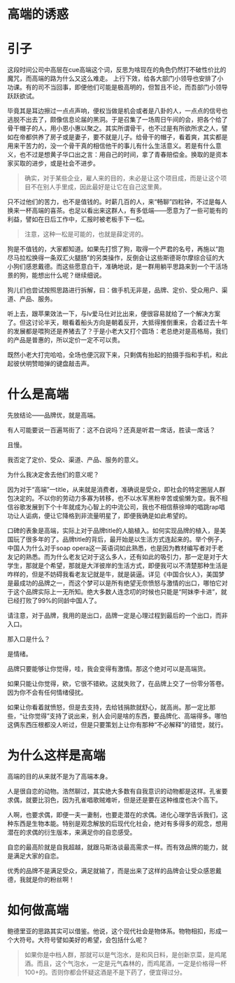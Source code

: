 # 高端的诱惑
# 引子
这段时间公司中高层在cue高端这个词，反思为啥现在的角色仍然打不破性价比的魔咒，而高端的路为什么又这么难走。
上行下效，给各大部门小领导也安排了小功课。有的司不当回事，即便他们可能是极高明的，但暂且不论，而吾部门小领导跃跃欲试。

毕竟其是耳边擦过一点点声响，便权当做是机会或者是八卦的人，一点点的信号也逃脱不出去了，颇像信息论届的黑洞。于是召集了一场周日午间的会，把各个给了骨干帽子的人，用小恩小惠以聚之。其实所谓骨干，也不过是有所欲所求之人，譬如在帝都供养了房子或是妻子，要不就是儿子。给骨干的帽子，看着爽，其实都是用来干苦力的，没一个骨干真的相信他干的事儿有什么生活意义。若是有什么意义，也不过是想黄子华口出之言：用自己的时间，拿了青春赔偿金。换取的是资本家买取的进步，或是社会不进步。
>确实，对于某些企业，雇人来的目的，未必是让这个项目成，而是让这个项目不在别人手里成，因此最好是让它在自己这里黄。

只不过他们的苦力，也不是值钱的。时薪几百的人，来“畅聊”四粒钟，不过是每人换来一杯高端的喜茶。也足以看出来这群人，有多低端——愿意为了一些可能有的利益，譬如在日后工作中，汇报时被老板手下一松。
>注意，这种一松是可能的，也就是薛定谔的。

狗是不值钱的，大家都知道。如果先打惯了狗，取得一个严君的名号，再施以“跑尽马拉松换得一条双汇火腿肠”的另类操作，反倒会让这些斯德哥尔摩综合征的大小狗们感恩戴德。而这些愿意白干，准确地说，是一群用躺平思路来到一个干活场景的狗，能想出什么呢？继续细说。

狗儿们也尝试按照思路进行拆解，曰：做手机无非是，品牌、定价、受众用户、渠道、产品、服务。

听上去，跟苹果效法一下，与lv爱马仕对比出来，便很容易就给了一个解决方案了。但这讨论半天，眼看着船头方向是朝着反开，大抵得推倒重来，合着过去十年的发展都是喂狗还是养猪去了？于是小老大又打个圆场：老总绝对是高格局，我们的产品是普惠的，所以定价一定不可以贵。

既然小老大打完哈哈，全场也便沉寂下来，只剩偶有抬起的拍摄手指和手机，和此起彼伏明赞暗弹的键盘敲击声。

# 什么是高端
先放结论——品牌优，就是高端。

有人可能要说一百遍骂街了：这不白说吗？还真是听君一席话，胜读一席话？

且慢。

我否定了定价、受众、渠道、产品、服务的意义。

为什么我决定舍去他们的意义呢？

因为对于“高端”一title，从来就是消费者，准确说是受众，即社会的特定圈层人群包决定的。不以你的劳动力多寡为转移，也不以水军黑粉辛苦或偷懒为变。我不相信谷歌发展到下个十年就成为心智上的中流公司，我也不相信蔡徐坤的唱跳rap唱功让人诟病，便让它降格到非流量明星了，即便我确是如此希望的。

口碑的表象是高端，实际上对于品牌title的人脑植入。如何实现品牌的植入，是美国玩了很多年的了。品牌title的背后，最开始是以生活方式连起来的。举个例子，中国人为什么对于soap opera这一英语词如此熟悉，也是因为教材编写者对于老友记的熟悉。而为什么老友记对于这么多人，还有如此的吸引力，那一定是对于大学生，那就是个希望，那就是大洋彼岸的生活方式，即便我可以不清楚那种生活是咋样的，但是不妨碍我看老友记就是牛，就是装逼。详见《中国合伙人》，美国梦是最成功的品牌之一，而这个梦可以是所有绝望无奈愤怒与激情的出口，哪怕它对于这个品牌实际上一无所知。绝大多数人连念叨的时候也只能是“阿妹李卡进”，就已经打败了99%的同龄中国人了。

请注意，对于品牌，我用的是出口，品牌一定是心理过程到最后的一个出口，而非入口。

那入口是什么？

是情绪。

品牌只要能够让你觉得，哇，我会变得有激情。那这个绝对可以是高端货。

如果只能让你觉得，欸，它很不错欸。这就失败了，在品牌上交了一份零分答卷。因为你不会有任何情绪侵扰。

如果让你看着就愤怒，但是去支持，去给钱捐款就舒心，就高尚。那一定比那些，“让你觉得”支持了说出来，别人会问是啥的东西，要品牌化、高端得多。哪怕这俩东西压根都没人听过，但是只要策划上让你有那种“不必解释”的错觉，就行。

# 为什么这样是高端
高端的目的从来就不是为了高端本身。

人是很自恋的动物。浩然聊过，其实绝大多数有自我意识的动物都是这样。孔雀要求偶，就要比羽色，因为孔雀唱歌贼难听，但是还是要在这种维度也决个高下。

人啊，也要求偶，即便一夫一妻制，也要走潜在的求偶。进化心理学告诉我们，这种东西是生物本能。特别是观念解放的后现代化社会，绝对有多得多的观念，想用潜在的求偶的衍生版本，来满足你的自恋感受。

自恋的最高阶就是自我超越，就跟马斯洛谈最高需求一样。而有效品牌的能力，就是满足大家的自恋。

优秀的品牌不是满足受众，满足就输了，而是出来了这样的品牌会让受众感恩戴德，我就是你的粉丝啊！

# 如何做高端

鲍德里亚的思路其实可以借鉴。他说，这个现代社会是物体系。物物相扣，形成一个大符号。大符号譬如美好的希望，会包括什么呢？
>如果你是中档人群，那就可以是气泡水，是和风日料，是创新京菜，是鸡尾酒。而且，这个气泡水，一定是元气森林的，而鸡尾酒，一定是价格得一杯100+的。否则你都会怀疑这酒是不是下药了，便宜得过分。


